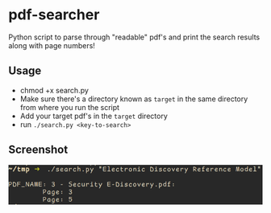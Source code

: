 # pdf-searcher
Python script to parse through "readable" pdf's and print the search results along with page numbers!


## Usage
- chmod +x search.py
- Make sure there's a directory known as `target` in the same directory from where you run the script
- Add your target pdf's in the `target` directory
- run `./search.py <key-to-search>`

## Screenshot
![Screenshot](screenshots/1.png)
